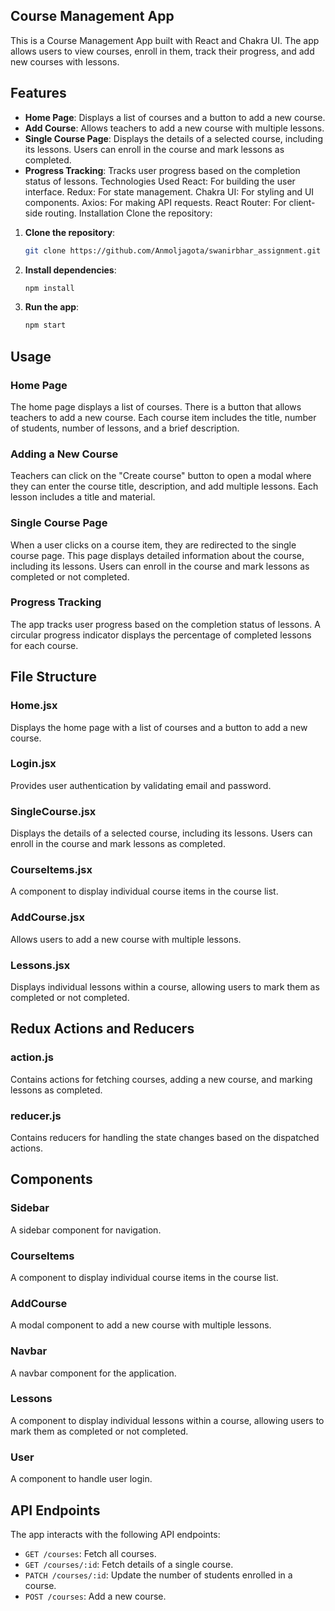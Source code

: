 ## Course Management App
This is a Course Management App built with React and Chakra UI. The app allows users to view courses, enroll in them, track their progress, and add new courses with lessons.

## Features

- **Home Page**: Displays a list of courses and a button to add a new course.
- **Add Course**: Allows teachers to add a new course with multiple lessons.
- **Single Course Page**: Displays the details of a selected course, including its lessons. Users can enroll in the course and mark lessons as completed.
- **Progress Tracking**: Tracks user progress based on the completion status of lessons.
Technologies Used
React: For building the user interface.
Redux: For state management.
Chakra UI: For styling and UI components.
Axios: For making API requests.
React Router: For client-side routing.
Installation
Clone the repository:

1. **Clone the repository**:
    ```bash
    git clone https://github.com/Anmoljagota/swanirbhar_assignment.git
    ```

2. **Install dependencies**:
    ```bash
    npm install
    ```

3. **Run the app**:
    ```bash
    npm start
    ```
## Usage

### Home Page

The home page displays a list of courses. There is a button that allows teachers to add a new course. Each course item includes the title, number of students, number of lessons, and a brief description.

### Adding a New Course

Teachers can click on the "Create course" button to open a modal where they can enter the course title, description, and add multiple lessons. Each lesson includes a title and material.

### Single Course Page

When a user clicks on a course item, they are redirected to the single course page. This page displays detailed information about the course, including its lessons. Users can enroll in the course and mark lessons as completed or not completed. 

### Progress Tracking

The app tracks user progress based on the completion status of lessons. A circular progress indicator displays the percentage of completed lessons for each course.

## File Structure

### Home.jsx

Displays the home page with a list of courses and a button to add a new course.

### Login.jsx

Provides user authentication by validating email and password.

### SingleCourse.jsx

Displays the details of a selected course, including its lessons. Users can enroll in the course and mark lessons as completed.

### CourseItems.jsx

A component to display individual course items in the course list.

### AddCourse.jsx

Allows users to add a new course with multiple lessons.

### Lessons.jsx

Displays individual lessons within a course, allowing users to mark them as completed or not completed.

## Redux Actions and Reducers

### action.js

Contains actions for fetching courses, adding a new course, and marking lessons as completed.

### reducer.js

Contains reducers for handling the state changes based on the dispatched actions.

## Components

### Sidebar

A sidebar component for navigation.

### CourseItems

A component to display individual course items in the course list.

### AddCourse

A modal component to add a new course with multiple lessons.

### Navbar

A navbar component for the application.

### Lessons

A component to display individual lessons within a course, allowing users to mark them as completed or not completed.

### User

A component to handle user login.

## API Endpoints

The app interacts with the following API endpoints:

- `GET /courses`: Fetch all courses.
- `GET /courses/:id`: Fetch details of a single course.
- `PATCH /courses/:id`: Update the number of students enrolled in a course.
- `POST /courses`: Add a new course.

